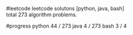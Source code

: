 #leetcode
leetcode solutons [python, java, bash]  
total 273 algorithm problems.

#progress
	python 44 / 273
	java   4  / 273
	bash   3  /   4